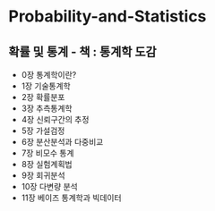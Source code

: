# Probability-and-Statistics
## 확률 및 통계 - 책 : 통계학 도감
* 0장 통계학이란?
* 1장 기술통계학
* 2장 확률분포
* 3장 추측통계학
* 4장 신뢰구간의 추정
* 5장 가설검정
* 6장 분산분석과 다중비교
* 7장 비모수 통계
* 8장 실험계획법
* 9장 회귀분석
* 10장 다변량 분석
* 11장 베이즈 통계학과 빅데이터